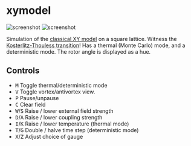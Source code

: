 # xymodel

![screenshot](screenshot1) ![screenshot](screenshot2)

Simulation of the [classical XY model](https://en.wikipedia.org/wiki/Classical_XY_model) on a square lattice. Witness the [Kosterlitz-Thouless transition](https://en.wikipedia.org/wiki/Kosterlitz–Thouless_transition)! Has a thermal (Monte Carlo) mode, and a deterministic mode. The rotor angle is displayed as a hue.

## Controls

- <kbd>M</kbd> Toggle thermal/deterministic mode
- <kbd>V</kbd> Toggle vortex/antivortex view. 
- <kbd>P</kbd> Pause/unpause
- <kbd>C</kbd> Clear field
- <kbd>W</kbd>/<kbd>S</kbd> Raise / lower external field strength
- <kbd>D</kbd>/<kbd>A</kbd> Raise / lower coupling strength
- <kbd>I</kbd>/<kbd>K</kbd> Raise / lower temperature (thermal mode)
- <kbd>T</kbd>/<kbd>G</kbd> Double / halve time step (deterministic mode)
- <kbd>X</kbd>/<kbd>Z</kbd> Adjust choice of gauge

[screenshot1]: https://github.com/akuczala/processing-sketches/xymodel/xy-screenshot.png "screenshot"

[screenshot2]: https://github.com/akuczala/processing-sketches/xymodel/vortex-screenshot.png "screenshot"